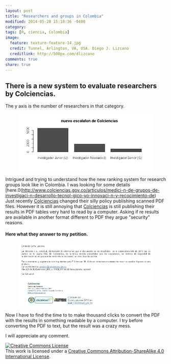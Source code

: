 ```yaml
---
layout: post
title: "Researchers and groups in Colombia"
modified: 2014-05-28 15:10:36 -0400
category:
tags: [R, ciencia, Colombia]
image:
  feature: texture-feature-14.jpg
  credit: Tunnel, Arlington, VA, USA. Diego J. Lizcano
  creditlink: http://500px.com/dlizcano
comments: true
share: true
---
```


## There is a new system to evaluate researchers by Colciencias. 
The y axis is the number of researchers in that category.
<figure>
	<img src="/images/Colciencias/calif_investigadores.png">
</figure>

Intrigued and trying to understand how the new ranking system for research groups look like in Colombia. I was looking for some details [here.0(http://www.colciencias.gov.co/articulos/medici-n-de-grupos-de-investigaci-n-desarrollo-tecnol-gico-yo-innovaci-n-y-recocimiento-de)
Just recently [Colciencias](http://www.colciencias.gov.co) changed their silly policy publishing scanned PDF files. However it is still annoying that [Colciencias](http://www.colciencias.gov.co) is still publishing their results in PDF tables very hard to read by a computer. 
Asking if re results are available in another format different to PDF they argue "security" reasons. 

#### Here what they answer to my petition.	              
<figure>
	<img src="/images/Colciencias/petition.jpg">
</figure>

Now I have to find the time to to make thousand clicks to convert the PDF with the results in something readable by a computer. I try before converting the PDF to text, but the result was a crazy mess. 

I will appreciate any comment.

<a rel="license" href="http://creativecommons.org/licenses/by-sa/4.0/"><img alt="Creative Commons License" style="border-width:0" src="http://i.creativecommons.org/l/by-sa/4.0/88x31.png" /></a><br />This work is licensed under a <a rel="license" href="http://creativecommons.org/licenses/by-sa/4.0/">Creative Commons Attribution-ShareAlike 4.0 International License</a>.